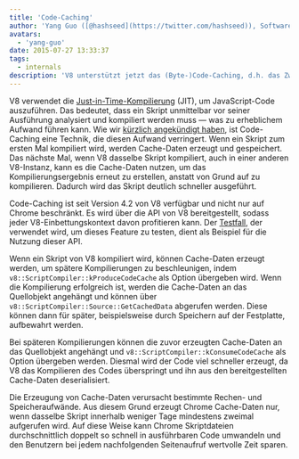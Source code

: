 ```yaml
---
title: 'Code-Caching'
author: 'Yang Guo ([@hashseed](https://twitter.com/hashseed)), Software Engineer'
avatars:
  - 'yang-guo'
date: 2015-07-27 13:33:37
tags:
  - internals
description: 'V8 unterstützt jetzt das (Byte-)Code-Caching, d.h. das Zwischenspeichern des Ergebnisses der JavaScript-Analyse und -Kompilierung.'
---
```

V8 verwendet die [Just-in-Time-Kompilierung](https://de.wikipedia.org/wiki/Just-in-time-Kompilierung) (JIT), um JavaScript-Code auszuführen. Das bedeutet, dass ein Skript unmittelbar vor seiner Ausführung analysiert und kompiliert werden muss — was zu erheblichem Aufwand führen kann. Wie wir [kürzlich angekündigt haben](https://blog.chromium.org/2015/03/new-javascript-techniques-for-rapid.html), ist Code-Caching eine Technik, die diesen Aufwand verringert. Wenn ein Skript zum ersten Mal kompiliert wird, werden Cache-Daten erzeugt und gespeichert. Das nächste Mal, wenn V8 dasselbe Skript kompiliert, auch in einer anderen V8-Instanz, kann es die Cache-Daten nutzen, um das Kompilierungsergebnis erneut zu erstellen, anstatt von Grund auf zu kompilieren. Dadurch wird das Skript deutlich schneller ausgeführt.

<!--truncate-->
Code-Caching ist seit Version 4.2 von V8 verfügbar und nicht nur auf Chrome beschränkt. Es wird über die API von V8 bereitgestellt, sodass jeder V8-Einbettungskontext davon profitieren kann. Der [Testfall](https://chromium.googlesource.com/v8/v8.git/+/4.5.56/test/cctest/test-api.cc#21090), der verwendet wird, um dieses Feature zu testen, dient als Beispiel für die Nutzung dieser API.

Wenn ein Skript von V8 kompiliert wird, können Cache-Daten erzeugt werden, um spätere Kompilierungen zu beschleunigen, indem `v8::ScriptCompiler::kProduceCodeCache` als Option übergeben wird. Wenn die Kompilierung erfolgreich ist, werden die Cache-Daten an das Quellobjekt angehängt und können über `v8::ScriptCompiler::Source::GetCachedData` abgerufen werden. Diese können dann für später, beispielsweise durch Speichern auf der Festplatte, aufbewahrt werden.

Bei späteren Kompilierungen können die zuvor erzeugten Cache-Daten an das Quellobjekt angehängt und `v8::ScriptCompiler::kConsumeCodeCache` als Option übergeben werden. Diesmal wird der Code viel schneller erzeugt, da V8 das Kompilieren des Codes überspringt und ihn aus den bereitgestellten Cache-Daten deserialisiert.

Die Erzeugung von Cache-Daten verursacht bestimmte Rechen- und Speicheraufwände. Aus diesem Grund erzeugt Chrome Cache-Daten nur, wenn dasselbe Skript innerhalb weniger Tage mindestens zweimal aufgerufen wird. Auf diese Weise kann Chrome Skriptdateien durchschnittlich doppelt so schnell in ausführbaren Code umwandeln und den Benutzern bei jedem nachfolgenden Seitenaufruf wertvolle Zeit sparen.
